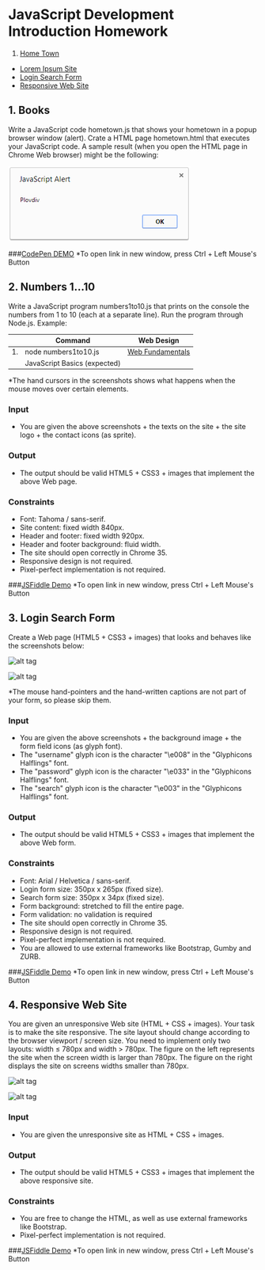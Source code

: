 # JavaScript Development Introduction Homework

1. [Home Town](#1-home-town)
* [Lorem Ipsum Site](#2-lorem-ipsum-site)
* [Login Search Form](#3-login-search-form)
* [Responsive Web Site](#4-responsive-web-site)

## 1. Books
Write a JavaScript code hometown.js that shows your hometown in a popup browser window (alert). Crate a HTML page hometown.html that executes your JavaScript code. A sample result (when you open the HTML page in Chrome Web browser) might be the following:

![alt tag](https://raw.githubusercontent.com/dgrigorov/SoftUni/master/JavaScript%20Basics/JavaScript%20Development%20Introduction/images/home-town.png)


###[CodePen DEMO](http://codepen.io/dgrigorov/pen/csGJL) 
*To open link in new window, press Ctrl + Left Mouse's Button
 

## 2. Numbers 1...10
Write a JavaScript program numbers1to10.js that prints on the console the numbers from 1 to 10 (each at a separate line). Run the program through Node.js. Example:

|     | Command                      | Web Design                                          |
| --- | ---------------------------- | -----------------------------------------------     |
| 1.  | node numbers1to10.js         | [Web Fundamentals](#web-fundamentals)               |
                                     | JavaScript Basics (expected)                        |


*The hand cursors in the screenshots shows what happens when the mouse moves over certain elements.

### Input

* You are given the above screenshots + the texts on the site + the site logo + the contact icons (as sprite).

### Output

* The output should be valid HTML5 + CSS3 + images that implement the above Web page.

### Constraints
* Font: Tahoma / sans-serif.
* Site content: fixed width 840px.
* Header and footer: fixed width 920px.
* Header and footer background: fluid width.
* The site should open correctly in Chrome 35.
* Responsive design is not required.
* Pixel-perfect implementation is not required.


###[JSFiddle Demo](http://jsfiddle.net/pichowskii/zUdzY/)
*To open link in new window, press Ctrl + Left Mouse's Button
 

## 3. Login Search Form
Create a Web page (HTML5 + CSS3 + images) that looks and behaves like the screenshots below:

![alt tag](https://raw.githubusercontent.com/dgrigorov/SoftUni/master/Web%20Fundamentals/Practice%20exam/3.Login-Search-Form/1.%20Form.png)

![alt tag](https://raw.githubusercontent.com/dgrigorov/SoftUni/master/Web%20Fundamentals/Practice%20exam/3.Login-Search-Form/1.%20Form-Details.png)


*The mouse hand-pointers and the hand-written captions are not part of your form, so please skip them.

### Input

* You are given the above screenshots + the background image + the form field icons (as glyph font).
 * The "username" glyph icon is the character "\e008" in the "Glyphicons Halflings" font.
 * The "password" glyph icon is the character "\e033" in the "Glyphicons Halflings" font.
 * The "search" glyph icon is the character "\e003" in the "Glyphicons Halflings" font.

### Output

* The output should be valid HTML5 + CSS3 + images that implement the above Web form.

### Constraints
* Font: Arial / Helvetica / sans-serif.
* Login form size: 350px x 265px (fixed size).
* Search form size: 350px x 34px (fixed size).
* Form background: stretched to fill the entire page.
* Form validation: no validation is required
* The site should open correctly in Chrome 35.
* Responsive design is not required.
* Pixel-perfect implementation is not required.
* You are allowed to use external frameworks like Bootstrap, Gumby and ZURB.


###[JSFiddle Demo](http://jsfiddle.net/pichowskii/9AVgD/)
*To open link in new window, press Ctrl + Left Mouse's Button

## 4. Responsive Web Site
You are given an unresponsive Web site (HTML + CSS + images). Your task is to make the site responsive. The site layout should change according to the browser viewport / screen size. You need to implement only two layouts: width ≤ 780px and width > 780px. The figure on the left represents the site when the screen width is larger than 780px. The figure on the right displays the site on screens widths smaller than 780px.

![alt tag](https://raw.githubusercontent.com/dgrigorov/SoftUni/master/Web%20Fundamentals/Practice%20exam/4.Responsive-Web-Site/1.%20Site-Wide-Screen.png)

![alt tag](https://raw.githubusercontent.com/dgrigorov/SoftUni/master/Web%20Fundamentals/Practice%20exam/4.Responsive-Web-Site/2.%20Site-Small-Screen.png)

### Input

* You are given the unresponsive site as HTML + CSS + images.

### Output

* The output should be valid HTML5 + CSS3 + images that implement the above responsive site.

### Constraints
* You are free to change the HTML, as well as use external frameworks like Bootstrap.
* Pixel-perfect implementation is not required.


###[JSFiddle Demo](http://jsfiddle.net/pichowskii/ZAPX6/)
*To open link in new window, press Ctrl + Left Mouse's Button
